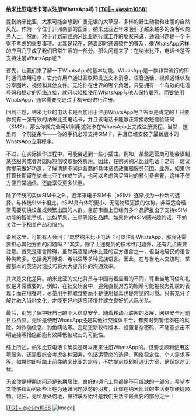 **纳米比亚电话卡可以注册WhatsApp吗？[[TG💪+ @esim1088](https://t.me/s/esim1088)]**

提到纳米比亚，大家可能会想到广袤无垠的大草原、多样的野生动物和壮丽的自然风光。作为一个位于非洲南部的国家，纳米比亚近年来吸引了越来越多的游客和商务人士。然而，对于计划前往纳米比亚旅行或工作的朋友来说，通讯问题是一个不得不考虑的重要事项。尤其是现在，随着即时通讯软件的普及，像WhatsApp这样的应用几乎成了我们日常生活的一部分。那么问题来了：在纳米比亚，电话卡是否支持注册WhatsApp呢？

首先，让我们来了解一下WhatsApp的基本功能。WhatsApp是一款非常流行的即时通讯应用程序，它允许用户通过互联网发送文本消息、语音通话、视频通话以及分享图片、视频和其他文件。无论你在世界的哪个角落，只要拥有一个有效的电话号码和稳定的网络连接，就可以轻松使用WhatsApp与他人保持联系。而要使用WhatsApp，通常需要先通过手机号码进行注册。

回到正题，纳米比亚的电话卡是否能用于注册WhatsApp呢？答案是肯定的！只要你拥有一张有效的纳米比亚电话卡，并且该电话卡能够正常接收短信验证码（SMS），那么你就完全可以利用这张卡在WhatsApp上完成注册流程。当然，这里有一个前提条件——你的手机必须支持SIM卡，并且已经安装了最新版本的WhatsApp应用程序。

不过，在实际操作过程中，可能会遇到一些小插曲。例如，某些运营商可能会限制某些服务或者对国际短信收取额外费用。因此，在购买纳米比亚电话卡之前，建议你提前做好功课，了解清楚不同运营商的具体资费政策和服务范围。此外，如果你打算长期留在纳米比亚工作或生活，也可以考虑购买当地的预付费套餐，这样不仅方便日常通信，还能享受更多优惠。

除了传统的实体SIM卡之外，近年来电子SIM卡（eSIM）逐渐成为一种新的选择。与传统SIM卡相比，eSIM具有体积更小、无需物理更换的优势，非常适合经常需要切换设备或频繁出国的人群。目前市面上已经有多个品牌推出了支持eSIM功能的智能手机，比如苹果、三星等知名品牌。如果你对eSIM感兴趣的话，不妨关注一下相关产品和服务。

说到这里，可能有人会问：“既然纳米比亚电话卡可以注册WhatsApp，那我还需要担心其他方面的问题吗？”其实，除了上述提到的技术性问题外，还有几点需要注意。首先是语言障碍，虽然英语是纳米比亚的官方语言之一，但当地居民的语言种类繁多，包括奥万博语、希洪语等多种民族语言。因此，在与当地人交流时，掌握基本的英语对话技巧将大大提升你的沟通效率。

其次是文化差异。纳米比亚的文化背景与中国有着显著的不同，尊重当地习俗和礼仪是非常重要的。例如，在社交场合中，避免直视对方的眼睛可能被视为礼貌的表现；而在用餐时，尽量用手抓取食物而不是使用餐具也是常见的习惯。只有充分了解并融入当地文化，才能更好地适应环境并建立良好的人际关系。

最后，别忘了保护好自己的个人信息安全。随着移动互联网的发展，网络安全问题日益凸显。无论是使用WhatsApp还是其他社交媒体平台，都要时刻警惕潜在的风险，如诈骗信息、钓鱼网站等。定期更新软件版本、设置复杂密码、不随意点击不明链接等措施都能有效降低被攻击的可能性。

综上所述，纳米比亚电话卡确实是可以用来注册WhatsApp的。但要想顺利使用这项服务，还需要综合考虑各种因素，包括运营商的选择、网络稳定性、个人需求等等。如果你即将踏上前往纳米比亚的旅程，不妨提前规划好通讯方案，确保旅途无忧。

无论你是短期访问还是长期居住，良好的通讯工具都是不可或缺的一部分。希望本文能够帮助到那些正在为通讯问题发愁的朋友，让你在纳米比亚的生活更加便捷顺畅。记住，无论身处何地，保持联系始终是我们生活中最重要的部分之一！

[[TG💪+ @esim1088](https://t.me/s/esim1088) ![Image](https://i.postimg.cc/4NQfJmqS/Snipaste-2025-05-13-00-14-12.png)]